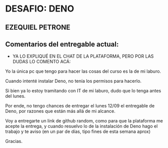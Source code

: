 # DESAFIO: DENO
## EZEQUIEL PETRONE

## Comentarios del entregable actual:

- YA LO EXPLIQUÉ EN EL CHAT DE LA PLATAFORMA, PERO POR LAS DUDAS LO COMENTO ACÁ:

Yo la única pc que tengo para hacer las cosas del curso es la de mi laburo.

Cuando intenté instalar Deno, no tenía los permisos para hacerlo.

Si bien ya lo estoy tramitando con IT de mi laburo, dudo que lo tenga antes del lunes.

Por ende, no tengo chances de entregar el lunes 12/09 el entregable de Deno, por razones que están más allá de mi alcance.

Voy a entregarte un link de github random, como para que la plataforma me acepte la entrega, y cuando resuelvo lo de la instalación de Deno hago el trabajo y te aviso (en un par de días, tipo fines de esta semana aprox)

Gracias.